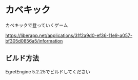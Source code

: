 # カベキック
カベキックで登っていくゲーム

<https://liberapp.net/applications/31f2a9d0-ef36-11e9-a057-bf305d0856a5/information>

## ビルド方法

EgretEngine 5.2.25でビルドしてください
